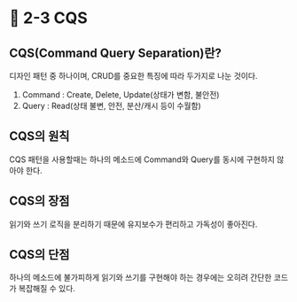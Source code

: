 # 🔸 2-3 CQS

## CQS(Command Query Separation)란?

디자인 패턴 중 하나이며, CRUD를 중요한 특징에 따라 두가지로 나눈 것이다.

1. Command : Create, Delete, Update(상태가 변함, 불안전)
2. Query : Read(상태 불변, 안전, 분산/캐시 등이 수월함)

## CQS의 원칙

CQS 패턴을 사용할때는 하나의 메소드에 Command와 Query를 동시에 구현하지 않아야 한다.

## CQS의 장점

읽기와 쓰기 로직을 분리하기 때문에 유지보수가 편리하고 가독성이 좋아진다.

## CQS의 단점

하나의 메소드에 불가피하게 읽기와 쓰기를 구현해야 하는 경우에는 오히려 간단한 코드가 복잡해질 수 있다.
